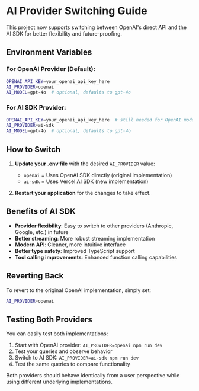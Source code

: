 # AI Provider Switching Guide

This project now supports switching between OpenAI's direct API and the AI SDK for better flexibility and future-proofing.

## Environment Variables

### For OpenAI Provider (Default):
```bash
OPENAI_API_KEY=your_openai_api_key_here
AI_PROVIDER=openai
AI_MODEL=gpt-4o  # optional, defaults to gpt-4o
```

### For AI SDK Provider:
```bash
OPENAI_API_KEY=your_openai_api_key_here  # still needed for OpenAI models
AI_PROVIDER=ai-sdk
AI_MODEL=gpt-4o  # optional, defaults to gpt-4o
```

## How to Switch

1. **Update your .env file** with the desired `AI_PROVIDER` value:
   - `openai` = Uses OpenAI SDK directly (original implementation)
   - `ai-sdk` = Uses Vercel AI SDK (new implementation)

2. **Restart your application** for the changes to take effect.

## Benefits of AI SDK

- **Provider flexibility**: Easy to switch to other providers (Anthropic, Google, etc.) in future
- **Better streaming**: More robust streaming implementation
- **Modern API**: Cleaner, more intuitive interface
- **Better type safety**: Improved TypeScript support
- **Tool calling improvements**: Enhanced function calling capabilities

## Reverting Back

To revert to the original OpenAI implementation, simply set:
```bash
AI_PROVIDER=openai
```

## Testing Both Providers

You can easily test both implementations:

1. Start with OpenAI provider: `AI_PROVIDER=openai npm run dev`
2. Test your queries and observe behavior
3. Switch to AI SDK: `AI_PROVIDER=ai-sdk npm run dev`  
4. Test the same queries to compare functionality

Both providers should behave identically from a user perspective while using different underlying implementations.